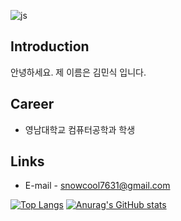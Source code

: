 ![js](https://img.shields.io/badge/apple%20music-F34E68?style=for-the-badge&logo=apple%20music&logoColor=white)

## Introduction
안녕하세요.
제 이름은 김민식 입니다.

## Career
- 영남대학교 컴퓨터공학과 학생

## Links
- E-mail - snowcool7631@gmail.com

[![Top Langs](https://github-readme-stats.vercel.app/api/top-langs/?username=Min-s-Kim)](https://github.com/anuraghazra/github-readme-stats)
[![Anurag's GitHub stats](https://github-readme-stats.vercel.app/api?username=Min-s-Kim)](https://github.com/anuraghazra/github-readme-stats)
